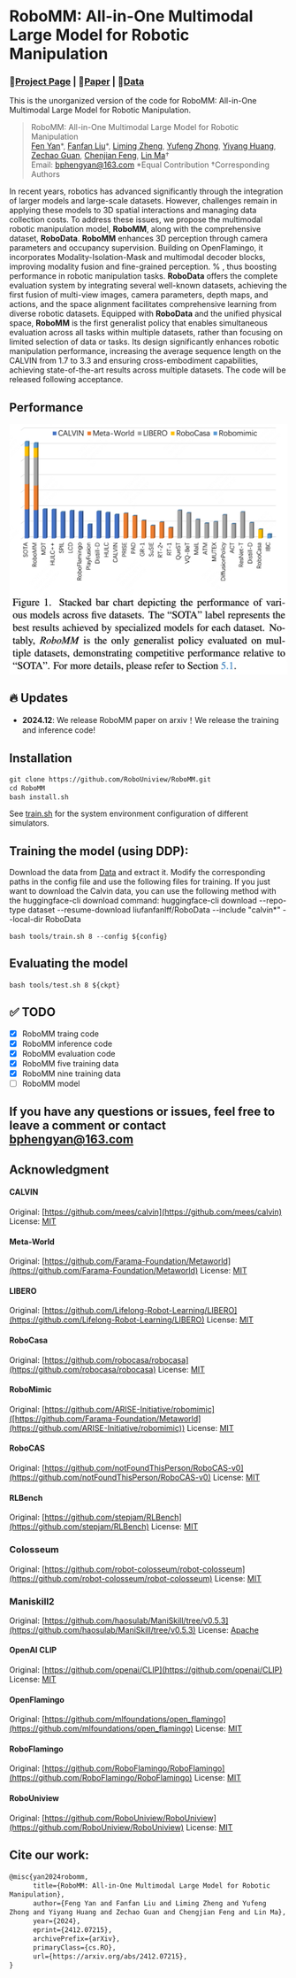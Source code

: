 # RoboMM: All-in-One Multimodal Large Model for Robotic Manipulation
### 🚩[Project Page](https://robouniview.github.io/RoboMM.github.io/) | 📑[Paper](https://arxiv.org/pdf/2412.07215v1) | 🤗[Data](https://huggingface.co/datasets/liufanfanlff/RoboData)


This is the unorganized version of the code for RoboMM: All-in-One Multimodal Large Model for Robotic Manipulation.

> RoboMM: All-in-One Multimodal Large Model for Robotic Manipulation <br>
> [Fen Yan](https://scholar.google.com.hk/citations?user=gO4divAAAAAJ&hl=zh-CN&oi=sra)\*, [Fanfan Liu](https://scholar.google.com/citations?user=LPaXZEUAAAAJ&hl=en)\*, [Liming Zheng](), [Yufeng Zhong](), [Yiyang Huang](), [Zechao Guan](), [Chenjian Feng](https://fcjian.github.io/), [Lin Ma](http://forestlinma.com/)† <br>
> Email: [bphengyan@163.com](bphengyan@163.com)
> *Equal Contribution   †Corresponding Authors

In recent years, robotics has advanced significantly through the integration of larger models and large-scale datasets. However, challenges remain in applying these models to 3D spatial interactions and managing data collection costs. To address these issues, we propose the multimodal robotic manipulation model, **RoboMM**, along with the comprehensive dataset, **RoboData**.
**RoboMM** enhances 3D perception through camera parameters and occupancy supervision. Building on OpenFlamingo, it incorporates Modality-Isolation-Mask and multimodal decoder blocks, improving modality fusion and fine-grained perception. % , thus boosting performance in robotic manipulation tasks.
**RoboData** offers the complete evaluation system by integrating several well-known datasets, achieving the first fusion of multi-view images, camera parameters, depth maps, and actions, and the space alignment facilitates comprehensive learning from diverse robotic datasets.
Equipped with **RoboData** and the unified physical space, **RoboMM** is the first generalist policy that enables simultaneous evaluation across all tasks within multiple datasets, rather than focusing on limited selection of data or tasks.
Its design significantly enhances robotic manipulation performance, increasing the average sequence length on the CALVIN from 1.7 to 3.3 and ensuring cross-embodiment capabilities, achieving state-of-the-art results across multiple datasets. The code will be released following acceptance.


## Performance
<div style="background-color: white; display: inline-block;">
  <img src="assert/results.jpg" alt="Results" />
</div>

## :fire: Updates
- **2024.12**: We release RoboMM paper on arxiv！We release the training and inference code!

## Installation
```
git clone https://github.com/RoboUniview/RoboMM.git
cd RoboMM
bash install.sh
```
See [train.sh](https://github.com/RoboUniview/RoboMM/blob/main/tools/train.sh) for the system environment configuration of different simulators.

## Training the model (using DDP):
Download the data from [Data](https://huggingface.co/datasets/liufanfanlff/RoboData) and extract it. Modify the corresponding paths in the config file and use the following files for training. If you just want to download the Calvin data, you can use the following method with the huggingface-cli download command: huggingface-cli download --repo-type dataset --resume-download liufanfanlff/RoboData  --include "calvin*"  --local-dir RoboData
```
bash tools/train.sh 8 --config ${config}

```

## Evaluating the model
```
bash tools/test.sh 8 ${ckpt}
```

## :white_check_mark: TODO
- [x] RoboMM traing code
- [x] RoboMM inference code
- [x] RoboMM evaluation code
- [x] RoboMM five training data
- [X] RoboMM nine training data
- [ ] RoboMM model

## If you have any questions or issues, feel free to leave a comment or contact [bphengyan@163.com](bphengyan@163.com)

## Acknowledgment

#### CALVIN
Original:  [https://github.com/mees/calvin](https://github.com/mees/calvin)
License: [MIT](https://github.com/mees/calvin/blob/main/LICENSE)

#### Meta-World 
Original: [https://github.com/Farama-Foundation/Metaworld](https://github.com/Farama-Foundation/Metaworld)
License: [MIT](https://github.com/Farama-Foundation/Metaworld/blob/master/LICENSE)

#### LIBERO
Original: [https://github.com/Lifelong-Robot-Learning/LIBERO](https://github.com/Lifelong-Robot-Learning/LIBERO)
License: [MIT](https://github.com/Lifelong-Robot-Learning/LIBERO/blob/master/LICENSE)

#### RoboCasa
Original: [https://github.com/robocasa/robocasa](https://github.com/robocasa/robocasa)
License: [MIT](https://github.com/robocasa/robocasa/blob/main/LICENSE)

#### RoboMimic
Original: [https://github.com/ARISE-Initiative/robomimic]([https://github.com/Farama-Foundation/Metaworld](https://github.com/ARISE-Initiative/robomimic))
License: [MIT](https://github.com/ARISE-Initiative/robomimic/blob/master/LICENSE)

#### RoboCAS
Original: [https://github.com/notFoundThisPerson/RoboCAS-v0](https://github.com/notFoundThisPerson/RoboCAS-v0)
License: [MIT](https://github.com/notFoundThisPerson/RoboCAS-v0/blob/main/LICENSE)

#### RLBench
Original: [https://github.com/stepjam/RLBench](https://github.com/stepjam/RLBench)
License: [MIT](https://github.com/stepjam/RLBench/blob/master/LICENSE)

### Colosseum
Original: [https://github.com/robot-colosseum/robot-colosseum](https://github.com/robot-colosseum/robot-colosseum)
License: [MIT](https://github.com/stepjam/RLBench/blob/master/LICENSE)

### Maniskill2
Original: [https://github.com/haosulab/ManiSkill/tree/v0.5.3](https://github.com/haosulab/ManiSkill/tree/v0.5.3)
License: [Apache](https://github.com/haosulab/ManiSkill/blob/v0.5.3/LICENSE)


#### OpenAI CLIP
Original: [https://github.com/openai/CLIP](https://github.com/openai/CLIP)
License: [MIT](https://github.com/openai/CLIP/blob/main/LICENSE)

#### OpenFlamingo
Original: [https://github.com/mlfoundations/open_flamingo](https://github.com/mlfoundations/open_flamingo)
License: [MIT](https://github.com/mlfoundations/open_flamingo/blob/main/LICENSE)

#### RoboFlamingo
Original: [https://github.com/RoboFlamingo/RoboFlamingo](https://github.com/RoboFlamingo/RoboFlamingo)
License: [MIT](https://github.com/RoboFlamingo/RoboFlamingo/blob/main/LICENSE)

#### RoboUniview
Original: [https://github.com/RoboUniview/RoboUniview](https://github.com/RoboUniview/RoboUniview)
License: [MIT](https://github.com/RoboFlamingo/RoboFlamingo/blob/main/LICENSE)

## Cite our work:
```
@misc{yan2024robomm,
      title={RoboMM: All-in-One Multimodal Large Model for Robotic Manipulation}, 
      author={Feng Yan and Fanfan Liu and Liming Zheng and Yufeng Zhong and Yiyang Huang and Zechao Guan and Chengjian Feng and Lin Ma},
      year={2024},
      eprint={2412.07215},
      archivePrefix={arXiv},
      primaryClass={cs.RO},
      url={https://arxiv.org/abs/2412.07215}, 
}
```
